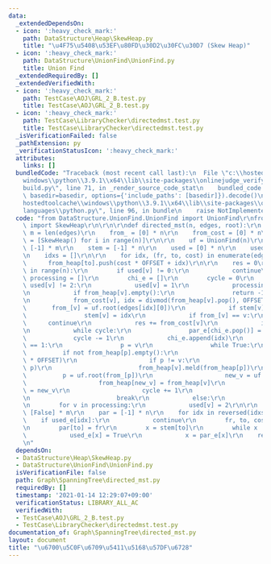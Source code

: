 ```yaml
---
data:
  _extendedDependsOn:
  - icon: ':heavy_check_mark:'
    path: DataStructure\Heap\SkewHeap.py
    title: "\u4F75\u5408\u53EF\u80FD\u30D2\u30FC\u30D7 (Skew Heap)"
  - icon: ':heavy_check_mark:'
    path: DataStructure\UnionFind\UnionFind.py
    title: Union Find
  _extendedRequiredBy: []
  _extendedVerifiedWith:
  - icon: ':heavy_check_mark:'
    path: TestCase\AOJ\GRL_2_B.test.py
    title: TestCase\AOJ\GRL_2_B.test.py
  - icon: ':heavy_check_mark:'
    path: TestCase\LibraryChecker\directedmst.test.py
    title: TestCase\LibraryChecker\directedmst.test.py
  _isVerificationFailed: false
  _pathExtension: py
  _verificationStatusIcon: ':heavy_check_mark:'
  attributes:
    links: []
  bundledCode: "Traceback (most recent call last):\n  File \"c:\\hostedtoolcache\\\
    windows\\python\\3.9.1\\x64\\lib\\site-packages\\onlinejudge_verify\\documentation\\\
    build.py\", line 71, in _render_source_code_stat\n    bundled_code = language.bundle(stat.path,\
    \ basedir=basedir, options={'include_paths': [basedir]}).decode()\n  File \"c:\\\
    hostedtoolcache\\windows\\python\\3.9.1\\x64\\lib\\site-packages\\onlinejudge_verify\\\
    languages\\python.py\", line 96, in bundle\n    raise NotImplementedError\nNotImplementedError\n"
  code: "from DataStructure.UnionFind.UnionFind import UnionFind\r\nfrom DataStructure.Heap.SkewHeap\
    \ import SkewHeap\r\n\r\n\r\ndef directed_mst(n, edges, root):\r\n    OFFSET =\
    \ m = len(edges)\r\n    from_ = [0] * n\r\n    from_cost = [0] * n\r\n    from_heap\
    \ = [SkewHeap() for i in range(n)]\r\n\r\n    uf = UnionFind(n)\r\n    par_e =\
    \ [-1] * m\r\n    stem = [-1] * n\r\n    used = [0] * n\r\n    used[root] = 2\r\
    \n    idxs = []\r\n\r\n    for idx, (fr, to, cost) in enumerate(edges):\r\n  \
    \      from_heap[to].push(cost * OFFSET + idx)\r\n\r\n    res = 0\r\n    for v\
    \ in range(n):\r\n        if used[v] != 0:\r\n            continue\r\n       \
    \ processing = []\r\n        chi_e = []\r\n        cycle = 0\r\n        while\
    \ used[v] != 2:\r\n            used[v] = 1\r\n            processing.append(v)\r\
    \n            if from_heap[v].empty():\r\n                return -1, [-1] * n\r\
    \n            from_cost[v], idx = divmod(from_heap[v].pop(), OFFSET)\r\n     \
    \       from_[v] = uf.root(edges[idx][0])\r\n            if stem[v] == -1:\r\n\
    \                stem[v] = idx\r\n            if from_[v] == v:\r\n          \
    \      continue\r\n            res += from_cost[v]\r\n            idxs.append(idx)\r\
    \n            while cycle:\r\n                par_e[chi_e.pop()] = idx\r\n   \
    \             cycle -= 1\r\n            chi_e.append(idx)\r\n            if used[from_[v]]\
    \ == 1:\r\n                p = v\r\n                while True:\r\n          \
    \          if not from_heap[p].empty():\r\n                        from_heap[p].add(-from_cost[p]\
    \ * OFFSET)\r\n                    if p != v:\r\n                        uf.merge(v,\
    \ p)\r\n                        from_heap[v].meld(from_heap[p])\r\n          \
    \          p = uf.root(from_[p])\r\n                    new_v = uf.root(v)\r\n\
    \                    from_heap[new_v] = from_heap[v]\r\n                    v\
    \ = new_v\r\n                    cycle += 1\r\n                    if p == v:\r\
    \n                        break\r\n            else:\r\n                v = from_[v]\r\
    \n        for v in processing:\r\n            used[v] = 2\r\n\r\n    used_e =\
    \ [False] * m\r\n    par = [-1] * n\r\n    for idx in reversed(idxs):\r\n    \
    \    if used_e[idx]:\r\n            continue\r\n        fr, to, cost = edges[idx]\r\
    \n        par[to] = fr\r\n        x = stem[to]\r\n        while x != idx:\r\n\
    \            used_e[x] = True\r\n            x = par_e[x]\r\n    return res, par\r\
    \n"
  dependsOn:
  - DataStructure\Heap\SkewHeap.py
  - DataStructure\UnionFind\UnionFind.py
  isVerificationFile: false
  path: Graph\SpanningTree\directed_mst.py
  requiredBy: []
  timestamp: '2021-01-14 12:29:07+09:00'
  verificationStatus: LIBRARY_ALL_AC
  verifiedWith:
  - TestCase\AOJ\GRL_2_B.test.py
  - TestCase\LibraryChecker\directedmst.test.py
documentation_of: Graph\SpanningTree\directed_mst.py
layout: document
title: "\u6700\u5C0F\u6709\u5411\u5168\u57DF\u6728"
---
```

